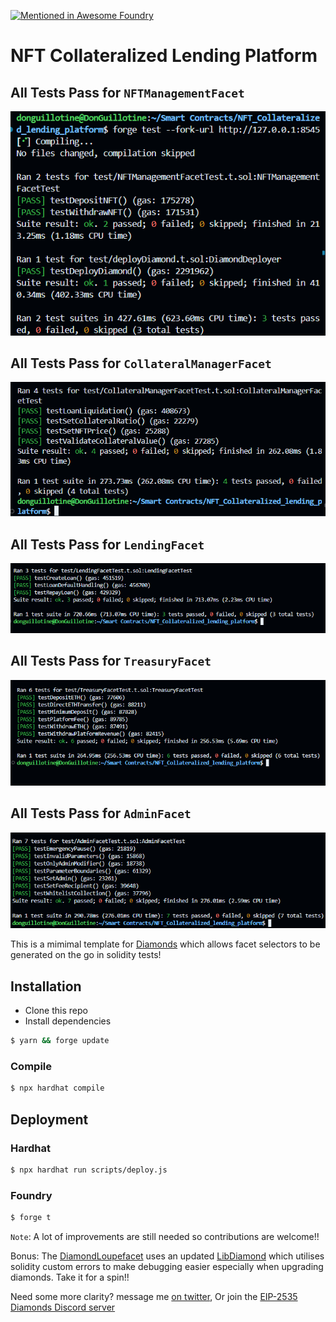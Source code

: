 [![Mentioned in Awesome Foundry](https://awesome.re/mentioned-badge-flat.svg)](https://github.com/crisgarner/awesome-foundry)
# NFT Collateralized Lending Platform

## All Tests Pass for `NFTManagementFacet`

![alt text](screenshots/NFTManagementFacetTests.png)

## All Tests Pass for `CollateralManagerFacet`

![alt text](screenshots/CollateralManagerFacetTests.png)

## All Tests Pass for `LendingFacet`

![alt text](screenshots/LendingFacetTests.png)

## All Tests Pass for `TreasuryFacet`

![alt text](screenshots/TreasuryFacetTests.png)

## All Tests Pass for `AdminFacet`

![alt text](screenshots/AdminFacetTests.png)

This is a mimimal template for [Diamonds](https://github.com/ethereum/EIPs/issues/2535) which allows facet selectors to be generated on the go in solidity tests!

## Installation

- Clone this repo
- Install dependencies

```bash
$ yarn && forge update
```

### Compile

```bash
$ npx hardhat compile
```

## Deployment

### Hardhat

```bash
$ npx hardhat run scripts/deploy.js
```

### Foundry

```bash
$ forge t
```

`Note`: A lot of improvements are still needed so contributions are welcome!!

Bonus: The [DiamondLoupefacet](contracts/facets/DiamondLoupeFacet.sol) uses an updated [LibDiamond](contracts/libraries//LibDiamond.sol) which utilises solidity custom errors to make debugging easier especially when upgrading diamonds. Take it for a spin!!

Need some more clarity? message me [on twitter](https://twitter.com/Timidan_x), Or join the [EIP-2535 Diamonds Discord server](https://discord.gg/kQewPw2)
